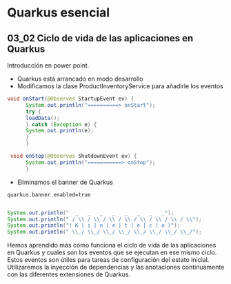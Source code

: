 # Quarkus esencial
## 03_02 Ciclo de vida de las aplicaciones en Quarkus

Introducción en power point.

* Quarkus está arrancado en modo desarrollo
* Modificamos la clase ProductInventoryService para añadirle los eventos

```java
void onStart(@Observes StartupEvent ev) {
      System.out.println("==========> onStart");
      try {
      loadData();
      } catch (Exception e) {
      System.out.println(e);
      }
      }

```

```java
 void onStop(@Observes ShutdownEvent ev) {
      System.out.println("===========> onStop");
      }

```

* Eliminamos el banner de Quarkus

```properties
quarkus.banner.enabled=true
```

```java

System.out.println("  _   _   _   _   _   _   _   _");
System.out.println(" / \\ / \\ / \\ / \\ / \\ / \\ / \\ / \\");
System.out.println("( K | i | n | e | t | e | c | o )");
System.out.println(" \\_/ \\_/ \\_/ \\_/ \\_/ \\_/ \\_/ \\_/");

```

Hemos aprendido más cómo funciona el ciclo de vida de las aplicaciones en Quarkus y cuales son los eventos que se ejecutan
en ese mismo ciclo. Estos eventos son útiles para tareas de configuración del estato inicial.
Utilizaremos la inyección de dependencias y las anotaciones continuamente con las diferentes extensiones de Quarkus.

